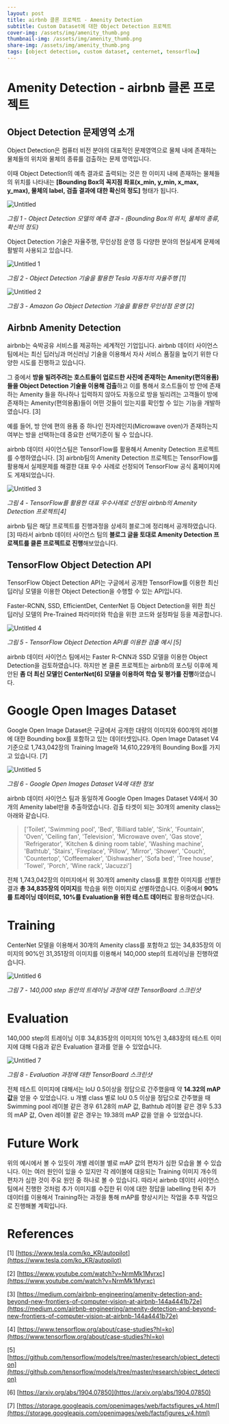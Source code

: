 ```yaml
---
layout: post
title: airbnb 클론 프로젝트 - Amenity Detection
subtitle: Custom Dataset에 대한 Object Detection 프로젝트
cover-img: /assets/img/amenity_thumb.png
thumbnail-img: /assets/img/amenity_thumb.png
share-img: /assets/img/amenity_thumb.png
tags: [object detection, custom dataset, centernet, tensorflow]
---
```


# Amenity Detection - airbnb 클론 프로젝트

## Object Detection 문제영역 소개

Object Detection은 컴퓨터 비전 분야의 대표적인 문제영역으로 물체 내에 존재하는 물체들의 위치와 물체의 종류를 검출하는 문제 영역입니다. 

이때 Object Detection의 예측 결과로 출력되는 것은 한 이미지 내에 존재하는 물체들의 위치를 나타내는 **[Bounding Box의 꼭지점 좌표(x_min, y_min, x_max, y_max), 물체의 label, 검출 결과에 대한 확신의 정도]** 형태가 됩니다.

![Untitled](../assets/img/Untitled.png)

_그림 1 - Object Detection 모델의 예측 결과 - (Bounding Box의 위치, 물체의 종류, 확신의 정도)_ 

Object Detection 기술은 자율주행, 무인상점 운영 등 다양한 분야의 현실세계 문제에 활발히 사용되고 있습니다.

![Untitled 1](../assets/img/Untitled%201.png)

_그림 2 - Object Detection 기술을 활용한 Tesla 자동차의 자율주행 [1]_

![Untitled 2](../assets/img/Untitled%202.png)

_그림 3 - Amazon Go Object Detection 기술을 활용한 무인상점 운영 [2]_

## Airbnb Amenity Detection

airbnb는 숙박공유 서비스를 제공하는 세계적인 기업입니다. airbnb 데이터 사이언스 팀에서는 최신 딥러닝과 머신러닝 기술을 이용해서 자사 서비스 품질을 높이기 위한 다양한 시도를 진행하고 있습니다. 

그 중에서 **방을 빌려주려는 호스트들이 업로드한 사진에 존재하는 Amenity(편의용품)들을 Object Detection 기술을 이용해 검출**하고 이를 통해서 호스트들이 방 안에 존재하는 Amenity 들을 하나하나 입력하지 않아도 자동으로 방을 빌리려는 고객들이 방에 존재하는 Amenity(편의용품)들이 어떤 것들이 있는지를 확인할 수 있는 기능을 개발하였습니다. [3]

예를 들어, 방 안에 편의 용품 중 하나인 전자레인지(Microwave oven)가 존재하는지 여부는 방을 선택하는데 중요한 선택기준이 될 수 있습니다.

airbnb 데이터 사이언스팀은 TensorFlow를 활용해서 Amenity Detection 프로젝트를 수행하였습니다. [3] airbnb팀의 Amenity Detection 프로젝트는 TensorFlow를 활용해서 실제문제를 해결한 대표 우수 사례로 선정되어 TensorFlow 공식 홈페이지에도 게재되었습니다.

![Untitled 3](../assets/img/Untitled%203.png)

_그림 4 - TensorFlow를 활용한 대표 우수사례로 선정된 airbnb의 Amenity Detection 프로젝트[4]_

airbnb 팀은 해당 프로젝트를 진행과정을 상세히 블로그에 정리해서 공개하였습니다.[3] 따라서 airbnb 데이터 사이언스 팀의 **블로그 글을 토대로 Amenity Detection 프로젝트를 클론 프로젝트로 진행**해보았습니다.

## TensorFlow Object Detection API

TensorFlow Object Detection API는 구글에서 공개한 TensorFlow를 이용한 최신 딥러닝 모델을 이용한  Object Detection을 수행할 수 있는 API입니다.

Faster-RCNN, SSD, EfficientDet, CenterNet 등 Object Detection을 위한 최신 딥러닝 모델의 Pre-Trained 파라미터와 학습을 위한 코드와 설정파일 등을 제공합니다.

![Untitled 4](../assets/img/Untitled%204.png)

_그림 5 - TensorFlow Object Detection API를 이용한 검출 예시 [5]_

airbnb 데이터 사이언스 팀에서는 Faster R-CNN과 SSD 모델을 이용한 Object Detection을 검토하였습니다. 하지만 본 클론 프로젝트는 airbnb의 포스팅 이후에 제안된 **좀 더 최신 모델인 CenterNet[6] 모델을 이용하여 학습 및 평가를 진행**하였습니다.

# Google Open Images Dataset

Google Open Image Dataset은 구글에서 공개한 대량의 이미지와 600개의 레이블에 대한 Bounding box를 포함하고 있는 데이터셋입니다. Open Image Dataset V4 기준으로 1,743,042장의 Training Image와 14,610,229개의 Bounding Box를 가지고 있습니다. [7]

![Untitled 5](../assets/img/Untitled%205.png)

_그림 6 - Google Open Images Dataset V4에 대한 정보_

airbnb 데이터 사이언스 팀과 동일하게 Google Open Images Dataset V4에서 30개의 Amenity label만을 추출하였습니다. 검출 타겟이 되는 30개의 amenity class는 아래와 같습니다.

> ['Toilet', 'Swimming pool', 'Bed', 'Billiard table', 'Sink',
'Fountain', 'Oven', 'Ceiling fan', 'Television', 'Microwave oven',
'Gas stove', 'Refrigerator', 'Kitchen & dining room table', 'Washing machine', 'Bathtub',
'Stairs', 'Fireplace', 'Pillow', 'Mirror', 'Shower',
'Couch', 'Countertop', 'Coffeemaker', 'Dishwasher', 'Sofa bed',
'Tree house', 'Towel', 'Porch', 'Wine rack', 'Jacuzzi']

전체 1,743,042장의 이미지에서 위 30개의 amenity class를 포함한 이미지를 선별한 결과 **총 34,835장의 이미지**를 학습을 위한 이미지로 선별하였습니다. 이중에서 **90%를 트레이닝 데이터로, 10%를 Evaluation을 위한 테스트 데이터**로 활용하였습니다.

# Training

CenterNet 모델을 이용해서 30개의 Amenity class를 포함하고 있는 34,835장의 이미지의 90%인 31,351장의 이미지를 이용해서 140,000 step의 트레이닝을 진행하였습니다.

![Untitled 6](../assets/img/Untitled%206.png)

_그림 7 - 140,000 step 동안의 트레이닝 과정에 대한 TensorBoard 스크린샷_

# Evaluation

140,000 step의 트레이닝 이후 34,835장의 이미지의 10%인 3,483장의 테스트 이미지에 대해 다음과 같은 Evaluation 결과를 얻을 수 있었습니다. 

![Untitled 7](../assets/img/Untitled%207.png)

_그림 8 - Evaluation 과정에 대한 TensorBoard 스크린샷_

전체 테스트 이미지에 대해서는 IoU 0.5이상을 정답으로 간주했을때 약 **14.32의 mAP 값**을 얻을 수 있었습니다.
u
개별 class 별로 IoU 0.5 이상을 정답으로 간주했을 때 Swimming pool 레이블 같은 경우 61.28의 mAP 값, Bathtub 레이블 같은 경우 5.33의 mAP 값, Oven 레이블 같은 경우는 19.38의 mAP 값을 얻을 수 있었습니다.


# Future Work

위의 예시에서 볼 수 있듯이 개별 레이블 별로 mAP 값의 편차가 심한 모습을 볼 수 있습니다. 이는 여러 원인이 있을 수 있지만 각 레이블에 대응되는 Training 이미지 개수의 편차가 심한 것이 주요 원인 중 하나로 볼 수 있습니다. 따라서 airbnb 데이터 사이언스팀에서 진행한 것처럼 추가 이미지를 수집한 뒤 이에 대한 정답을 labelling 한뒤 추가 데이터를 이용해서 Training하는 과정을 통해 mAP를 향상시키는 작업을 추후 작업으로 진행해볼 계획입니다.


# References

[1] [https://www.tesla.com/ko_KR/autopilot](https://www.tesla.com/ko_KR/autopilot)

[2] [https://www.youtube.com/watch?v=NrmMk1Myrxc](https://www.youtube.com/watch?v=NrmMk1Myrxc)

[3] [https://medium.com/airbnb-engineering/amenity-detection-and-beyond-new-frontiers-of-computer-vision-at-airbnb-144a4441b72e](https://medium.com/airbnb-engineering/amenity-detection-and-beyond-new-frontiers-of-computer-vision-at-airbnb-144a4441b72e)

[4] [https://www.tensorflow.org/about/case-studies?hl=ko](https://www.tensorflow.org/about/case-studies?hl=ko)

[5] [https://github.com/tensorflow/models/tree/master/research/object_detection](https://github.com/tensorflow/models/tree/master/research/object_detection)

[6] [https://arxiv.org/abs/1904.07850](https://arxiv.org/abs/1904.07850)

[7] [https://storage.googleapis.com/openimages/web/factsfigures_v4.html](https://storage.googleapis.com/openimages/web/factsfigures_v4.html)

